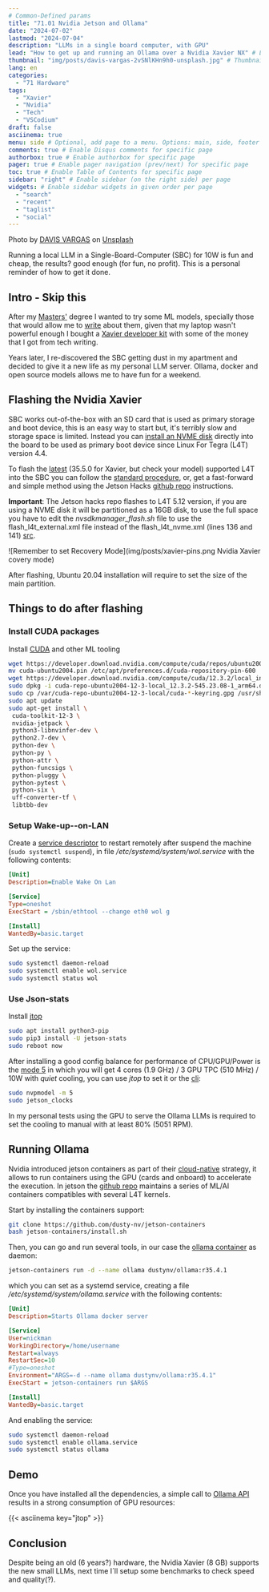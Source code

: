 ```yaml
---
# Common-Defined params
title: "71.01 Nvidia Jetson and Ollama"
date: "2024-07-02"
lastmod: "2024-07-04"
description: "LLMs in a single board computer, with GPU"
lead: "How to get up and running an Ollama over a Nvidia Xavier NX" # Lead text
thumbnail: "img/posts/davis-vargas-2vSNlKHn9h0-unsplash.jpg" # Thumbnail image
lang: en
categories:
  - "71 Hardware"
tags:
  - "Xavier"
  - "Nvidia"
  - "Tech"
  - "VSCodium"
draft: false
asciinema: true
menu: side # Optional, add page to a menu. Options: main, side, footer
comments: true # Enable Disqus comments for specific page
authorbox: true # Enable authorbox for specific page
pager: true # Enable pager navigation (prev/next) for specific page
toc: true # Enable Table of Contents for specific page
sidebar: "right" # Enable sidebar (on the right side) per page
widgets: # Enable sidebar widgets in given order per page
  - "search"
  - "recent"
  - "taglist"
  - "social"
---
```


Photo by [DAVIS VARGAS](https://unsplash.com/@davacorp?utm_content=creditCopyText&utm_medium=referral&utm_source=unsplash) on [Unsplash](https://unsplash.com/photos/brown-llama-on-green-grass-field-during-daytime-2vSNlKHn9h0)
  

Running a local LLM in a Single-Board-Computer (SBC) for 10W is fun and cheap, the results? good enough (for fun, no profit). This is a personal reminder of how to get it done.

<!--more-->

## Intro - Skip this

After my [Masters'](/about) degree I wanted to try some ML models, specially those that would allow me to [write](https://www.activestate.com/blog/how-to-monitor-social-distancing-using-python-and-object-detection/) about them, given that my laptop wasn't powerful enough I bought a [Xavier developer kit](https://www.nvidia.com/en-us/autonomous-machines/embedded-systems/jetson-xavier-series/) with some of the money that I got from tech writing. 

Years later, I re-discovered the SBC getting dust in my apartment and decided to give it a new life as my personal LLM server. Ollama, docker and open source models allows me to have fun for a weekend.

## Flashing the Nvidia Xavier

SBC works out-of-the-box with an SD card that is used as primary storage and boot device, this is an easy way to start but, it's terribly slow and storage space is limited. Instead you can [install an NVME disk](https://medium.com/@ramin.nabati/installing-an-nvme-ssd-drive-on-nvidia-jetson-xavier-37183c948978) directly into the board to be used as primary boot device since Linux For Tegra (L4T) version 4.4. 

To flash the [latest](https://developer.nvidia.com/embedded/jetson-linux-archive) (35.5.0 for Xavier, but check your model) supported L4T into the SBC you can follow the [standard procedure](https://docs.nvidia.com/jetson/archives/l4t-archived/l4t-3275/index.html#page/Tegra%20Linux%20Driver%20Package%20Development%20Guide/quick_start.html#wwpID0E0JD0HA), or, get a fast-forward and simple method using the Jetson Hacks [github repo](https://github.com/jetsonhacks/bootFromExternalStorage) instructions. 

**Important**: The Jetson hacks repo flashes to L4T 5.12 version, if you are using a NVME disk it will be partitioned as a 16GB disk, to use the full space you have to edit the *nvsdkmanager_flash.sh* file to use the flash_l4t_external.xml file instead of the flash_l4t_nvme.xml (lines 136 and 141) [src](https://forums.developer.nvidia.com/t/controlling-app-size-partition-jetpack-5-1-2/265484/3).

![Remember to set Recovery Mode](img/posts/xavier-pins.png Nvidia Xavier covery mode)

After flashing, Ubuntu 20.04 installation will require to set the size of the main partition.

## Things to do after flashing


### Install CUDA packages

Install [CUDA](https://developer.nvidia.com/cuda-12-3-2-download-archive?target_os=Linux&target_arch=arm64-sbsa&Compilation=Native&Distribution=Ubuntu&target_version=20.04&target_type=deb_local) and other ML tooling
```bash
wget https://developer.download.nvidia.com/compute/cuda/repos/ubuntu2004/sbsa/cuda-ubuntu2004.pinsudo 
mv cuda-ubuntu2004.pin /etc/apt/preferences.d/cuda-repository-pin-600
wget https://developer.download.nvidia.com/compute/cuda/12.3.2/local_installers/cuda-repo-ubuntu2004-12-3-local_12.3.2-545.23.08-1_arm64.deb
sudo dpkg -i cuda-repo-ubuntu2004-12-3-local_12.3.2-545.23.08-1_arm64.deb
sudo cp /var/cuda-repo-ubuntu2004-12-3-local/cuda-*-keyring.gpg /usr/share/keyrings/
sudo apt update
sudo apt-get install \
 cuda-toolkit-12-3 \
 nvidia-jetpack \
 python3-libnvinfer-dev \
 python2.7-dev \
 python-dev \
 python-py \
 python-attr \
 python-funcsigs \
 python-pluggy \
 python-pytest \
 python-six \
 uff-converter-tf \
 libtbb-dev
```

### Setup Wake-up--on-LAN

Create a [service descriptor](https://necromuralist.github.io/posts/enabling-wake-on-lan/) to restart remotely after suspend the machine (`sudo systemctl suspend`),  in file */etc/systemd/system/wol.service* with the following contents:

```ini
[Unit]
Description=Enable Wake On Lan

[Service]
Type=oneshot
ExecStart = /sbin/ethtool --change eth0 wol g

[Install]
WantedBy=basic.target
```

Set up the service:
```sh
sudo systemctl daemon-reload
sudo systemctl enable wol.service
sudo systemctl status wol
```

### Use Json-stats

Install [jtop](https://github.com/rbonghi/jetson_stats)

```sh
sudo apt install python3-pip
sudo pip3 install -U jetson-stats
sudo reboot now
```

After installing a good config balance for performance of CPU/GPU/Power is the [mode 5](https://docs.nvidia.com/jetson/archives/l4t-archived/l4t-3275/index.html#page/Tegra%20Linux%20Driver%20Package%20Development%20Guide/power_management_jetson_xavier.html) in which you will get 4 cores (1.9 GHz) / 3 GPU TPC (510 MHz) / 10W with *quiet* cooling, you can use *jtop* to set it or the [cli](https://forums.developer.nvidia.com/t/jetson-xavier-nx-how-to-enable-all-cpu/163777):

```sh
sudo nvpmodel -m 5
sudo jetson_clocks
```

In my personal tests using the GPU to serve the Ollama LLMs is required to set the cooling to manual with at least 80% (5051 RPM).

## Running Ollama

Nvidia introduced jetson containers as part of their [cloud-native](https://developer.nvidia.com/embedded/jetson-cloud-native) strategy, it allows to run containers using the GPU (cards and onboard) to accelerate the execution. In jetson the [github repo](https://github.com/dusty-nv/jetson-containers) maintains a series of ML/AI containers compatibles with several L4T kernels.

Start by installing the containers support:
```sh
git clone https://github.com/dusty-nv/jetson-containers
bash jetson-containers/install.sh
```

Then, you can go and run several tools, in our case the [ollama container](https://github.com/dusty-nv/jetson-containers/tree/master/packages/llm/ollama) as daemon:

```sh
jetson-containers run -d --name ollama dustynv/ollama:r35.4.1
```

which you can set as a systemd service, creating a file */etc/systemd/system/ollama.service* with the following contents:

```ini
[Unit]
Description=Starts Ollama docker server

[Service]
User=nickman
WorkingDirectory=/home/username
Restart=always
RestartSec=10
#Type=oneshot
Environment="ARGS=-d --name ollama dustynv/ollama:r35.4.1"
ExecStart = jetson-containers run $ARGS

[Install]
WantedBy=basic.target
```

And enabling the service:

```sh
sudo systemctl daemon-reload
sudo systemctl enable ollama.service
sudo systemctl status ollama
```

## Demo

Once you have installed all the dependencies, a simple call to [Ollama API](https://editor.swagger.io/?url=https://raw.githubusercontent.com/marscod/ollama/main/api/ollama_api_specification.json) results in a strong consumption of GPU resources:


{{< asciinema key="jtop" >}}

## Conclusion

Despite being an old (6 years?) hardware, the Nvidia Xavier (8 GB) supports the new small LLMs, next time I´ll setup some benchmarks to check speed and quality(?).